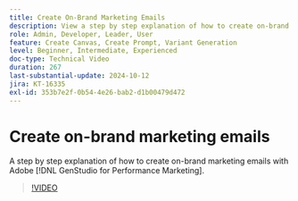 ```yaml
---
title: Create On-Brand Marketing Emails
description: View a step by step explanation of how to create on-brand marketing emails with Adobe [!DNL GenStudio for Performance Marketing].
role: Admin, Developer, Leader, User
feature: Create Canvas, Create Prompt, Variant Generation
level: Beginner, Intermediate, Experienced
doc-type: Technical Video
duration: 267
last-substantial-update: 2024-10-12
jira: KT-16335
exl-id: 353b7e2f-0b54-4e26-bab2-d1b00479d472
---
```

# Create on-brand marketing emails

A step by step explanation of how to create on-brand marketing emails with Adobe [!DNL GenStudio for Performance Marketing].

>[!VIDEO](https://video.tv.adobe.com/v/3435056/?learn=on)
